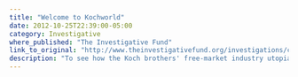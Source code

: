 ```yaml
---
title: "Welcome to Kochworld"
date: 2012-10-25T22:39:00-05:00
category: Investigative
where_published: "The Investigative Fund"
link_to_original: "http://www.theinvestigativefund.org/investigations/corporateaccountability/1716/welcome_to_kochworld/"
description: "To see how the Koch brothers' free-market industry utopia operates, look no further than Corpus Christi, Texas, where the billionaires own two oil refineries."
---
```

